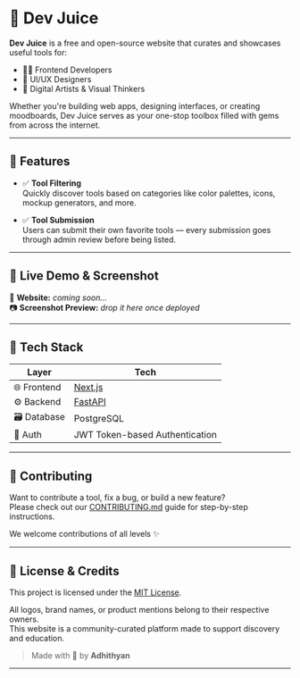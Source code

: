 # 🧃 Dev Juice

**Dev Juice** is a free and open-source website that curates and showcases useful tools for:
- 👨‍💻 Frontend Developers  
- 🎨 UI/UX Designers  
- 🧠 Digital Artists & Visual Thinkers

Whether you're building web apps, designing interfaces, or creating moodboards, Dev Juice serves as your one-stop toolbox filled with gems from across the internet.

---

## 🚀 Features

- ✅ **Tool Filtering**  
  Quickly discover tools based on categories like color palettes, icons, mockup generators, and more.

- ✅ **Tool Submission**  
  Users can submit their own favorite tools — every submission goes through admin review before being listed.

---

## 📸 Live Demo & Screenshot

🔗 **Website:** _coming soon..._  
📷 **Screenshot Preview:** _drop it here once deployed_

---

## 🧰 Tech Stack

| Layer | Tech |
|-------|------|
| 🌐 Frontend | [Next.js](https://nextjs.org/) |
| ⚙️ Backend | [FastAPI](https://fastapi.tiangolo.com/) |
| 🗃 Database | PostgreSQL |
| 🔐 Auth | JWT Token-based Authentication |

---

## 🤝 Contributing

Want to contribute a tool, fix a bug, or build a new feature?  
Please check out our [CONTRIBUTING.md](./CONTRIBUTING.md) guide for step-by-step instructions.

We welcome contributions of all levels ✨

---

## 📝 License & Credits


This project is licensed under the [MIT License](./LICENSE).

All logos, brand names, or product mentions belong to their respective owners.  
This website is a community-curated platform made to support discovery and education.




> Made with 💖 by **Adhithyan**

---

